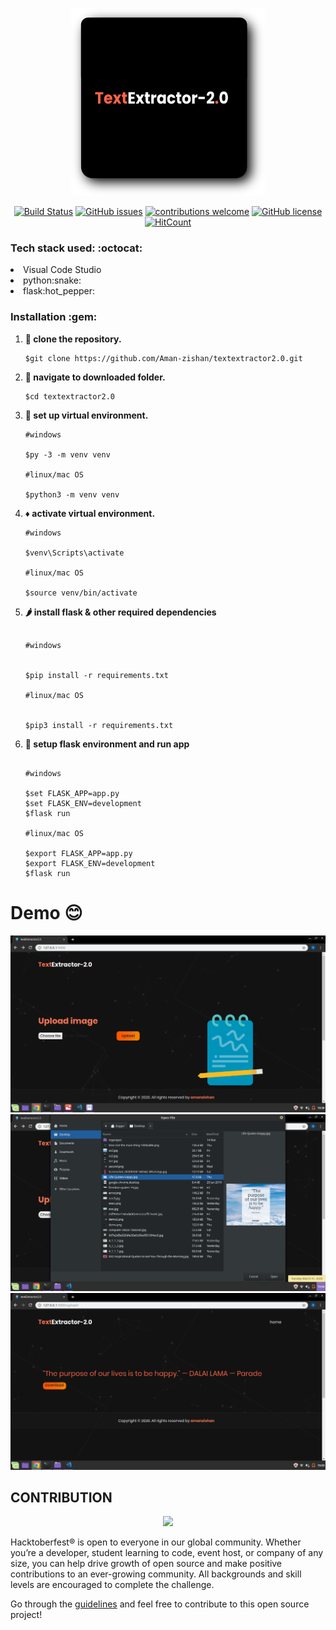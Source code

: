 <p align="center">
 <img height="300px" width="310px" src="images/g19616.png" />
 </p>


<div align="center">

[![Build Status](https://travis-ci.com/Aman-zishan/textextractor2.0.svg?branch=master)](https://travis-ci.com/Aman-zishan/textextractor2.0)
[![GitHub issues](https://img.shields.io/github/issues/Aman-zishan/textextractor2.0.svg)](https://GitHub.com/Aman-zishan/textextractor2.0/issues/)
[![contributions welcome](https://img.shields.io/badge/contributions-welcome-brightgreen.svg?style=flat)](https://github.com/Aman-zishan/textextractor2.0/issues)
[![GitHub license](https://img.shields.io/github/license/Aman-zishan/textextractor2.0.svg)](https://github.com/Aman-zishan/textextractor2.0/blob/master/LICENSE)
[![HitCount](http://hits.dwyl.com/Aman-zishan/textextractor2.0.svg?style=flat)](http://hits.dwyl.com/Aman-zishan/textextractor2.0)

</div>

<h3> Tech stack used: :octocat: </h3>

<li>Visual Code Studio</li>
<li>python:snake:</li>
<li>flask:hot_pepper:</li>


<h3>Installation :gem: </h3>

1. **:round_pushpin: clone the repository.**

   ```shell
   $git clone https://github.com/Aman-zishan/textextractor2.0.git

   ```
2. **:checkered_flag: navigate to downloaded folder.**

   ```shell
   $cd textextractor2.0

   ```
3. **:construction: set up virtual environment.**

   ```shell
   #windows
   
   $py -3 -m venv venv
   
   #linux/mac OS
   
   $python3 -m venv venv

   ```
4. **:diamonds: activate virtual environment.**

   ```shell
   #windows

   $venv\Scripts\activate
   
   #linux/mac OS
   
   $source venv/bin/activate

   ```
5. **:hot_pepper: install flask & other required dependencies**
    ```shell
    
    #windows
    

   $pip install -r requirements.txt
   
   #linux/mac OS
   
  
   $pip3 install -r requirements.txt

   ```
6. **:dart: setup flask environment and run app**
    ```shell

    #windows
    
   $set FLASK_APP=app.py
   $set FLASK_ENV=development
   $flask run

   #linux/mac OS

   $export FLASK_APP=app.py
   $export FLASK_ENV=development
   $flask run
   ```
 # Demo :blush:
   <p align="center">
 <img src="images/demo.png" />
 <img src="images/demo2.png" />
 <img src="images/demo3.png" />
 </p>
 
 ## CONTRIBUTION

 <p align="center"><img src="https://hacktoberfestswaglist.com/img/Hacktoberfest_20.jpg" width="10%"></p>

Hacktoberfest® is open to everyone in our global community. Whether you’re a developer, student learning to code, event host, or company of any size, you can help drive growth of open source and make positive contributions to an ever-growing community. All backgrounds and skill levels are encouraged to complete the challenge.

Go through the [guidelines](https://github.com/Aman-zishan/textextractor2.0/blob/master/CONTRIBUTING.md) and feel free to contribute to this open source project!




